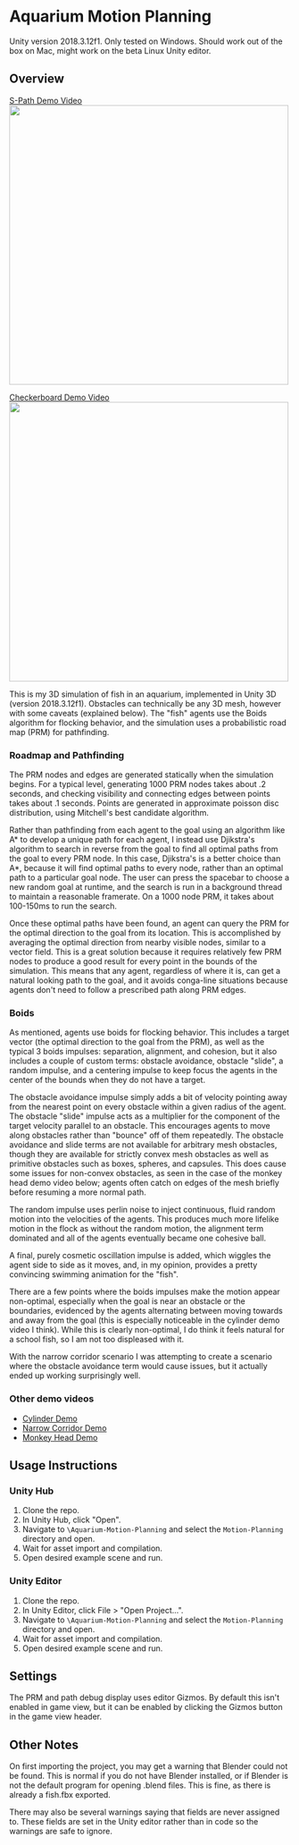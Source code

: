 # Aquarium Motion Planning

Unity version 2018.3.12f1. Only tested on Windows. Should work out of the box on Mac, might work on the beta Linux Unity editor.

## Overview

[S-Path Demo Video<br> <img src="https://img.youtube.com/vi/8uT3X8Yq2lE/maxresdefault.jpg" width=500>](https://youtu.be/8uT3X8Yq2lE)


[Checkerboard Demo Video<br> <img src="https://img.youtube.com/vi/XsssKV2h3aU/maxresdefault.jpg" width=500>](https://youtu.be/XsssKV2h3aU)

This is my 3D simulation of fish in an aquarium, implemented in Unity 3D (version 2018.3.12f1).
Obstacles can technically be any 3D mesh, however with some caveats (explained below).
The "fish" agents use the Boids algorithm for flocking behavior, and the simulation uses a probabilistic road map (PRM) for pathfinding.

### Roadmap and Pathfinding

The PRM nodes and edges are generated statically when the simulation begins.
For a typical level, generating 1000 PRM nodes takes about .2 seconds, and checking visibility and connecting edges between points takes about .1 seconds.
Points are generated in approximate poisson disc distribution, using Mitchell's best candidate algorithm.

Rather than pathfinding from each agent to the goal using an algorithm like A* to develop a unique path for each agent, I instead use Djikstra's algorithm to search in reverse from the goal to find all optimal paths from the goal to every PRM node.
In this case, Djikstra's is a better choice than A*, because it will find optimal paths to every node, rather than an optimal path to a particular goal node.
The user can press the spacebar to choose a new random goal at runtime, and the search is run in a background thread to maintain a reasonable framerate.
On a 1000 node PRM, it takes about 100-150ms to run the search.

Once these optimal paths have been found, an agent can query the PRM for the optimal direction to the goal from its location.
This is accomplished by averaging the optimal direction from nearby visible nodes, similar to a vector field.
This is a great solution because it requires relatively few PRM nodes to produce a good result for every point in the bounds of the simulation.
This means that any agent, regardless of where it is, can get a natural looking path to the goal, and it avoids conga-line situations because agents don't need to follow a prescribed path along PRM edges.

### Boids

As mentioned, agents use boids for flocking behavior.
This includes a target vector (the optimal direction to the goal from the PRM), as well as the typical 3 boids impulses: separation, alignment, and cohesion, but it also includes a couple of custom terms: obstacle avoidance, obstacle "slide", a random impulse, and a centering impulse to keep focus the agents in the center of the bounds when they do not have a target.

The obstacle avoidance impulse simply adds a bit of velocity pointing away from the nearest point on every obstacle within a given radius of the agent.
The obstacle "slide" impulse acts as a multiplier for the component of the target velocity parallel to an obstacle.
This encourages agents to move along obstacles rather than "bounce" off of them repeatedly.
The obstacle avoidance and slide terms are not available for arbitrary mesh obstacles, though they are available for strictly convex mesh obstacles as well as primitive obstacles such as boxes, spheres, and capsules.
This does cause some issues for non-convex obstacles, as seen in the case of the monkey head demo video below;
agents often catch on edges of the mesh briefly before resuming a more normal path.

The random impulse uses perlin noise to inject continuous, fluid random motion into the velocities of the agents.
This produces much more lifelike motion in the flock as without the random motion, the alignment term dominated and all of the agents eventually became one cohesive ball.

A final, purely cosmetic oscillation impulse is added, which wiggles the agent side to side as it moves, and, in my opinion, provides a pretty convincing swimming animation for the "fish".

There are a few points where the boids impulses make the motion appear non-optimal, especially when the goal is near an obstacle or the boundaries, evidenced by the agents alternating between moving towards and away from the goal (this is especially noticeable in the cylinder demo video I think). While this is clearly non-optimal, I do think it feels natural for a school fish, so I am not too displeased with it.

With the narrow corridor scenario I was attempting to create a scenario where the obstacle avoidance term would cause issues, but it actually ended up working surprisingly well.

### Other demo videos

- [Cylinder Demo](https://www.youtube.com/watch?v=ySiT1d9AjxM)
- [Narrow Corridor Demo](https://www.youtube.com/watch?v=Acqr9srtxZw)
- [Monkey Head Demo](https://www.youtube.com/watch?v=7WWScAzcOK8)

## Usage Instructions

### Unity Hub

1. Clone the repo.
2. In Unity Hub, click "Open".
3. Navigate to `\Aquarium-Motion-Planning` and select the `Motion-Planning` directory and open.
4. Wait for asset import and compilation.
5. Open desired example scene and run.

### Unity Editor

1. Clone the repo.
2. In Unity Editor, click File > "Open Project...".
3. Navigate to `\Aquarium-Motion-Planning` and select the `Motion-Planning` directory and open.
4. Wait for asset import and compilation.
5. Open desired example scene and run.

## Settings

The PRM and path debug display uses editor Gizmos.
By default this isn't enabled in game view, but it can be enabled by clicking the Gizmos button in the game view header.

## Other Notes

On first importing the project, you may get a warning that Blender could not be found.
This is normal if you do not have Blender installed, or if Blender is not the default program for opening .blend files.
This is fine, as there is already a fish.fbx exported.

There may also be several warnings saying that fields are never assigned to.
These fields are set in the Unity editor rather than in code so the warnings are safe to ignore.
